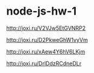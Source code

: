# node-js-hw-1

<!-- node index.js --action="list"          -->

http://joxi.ru/V2VJw5EtGVNRP2

<!-- node index.js --action="get" --id=5    -->

http://joxi.ru/D2PkweGhW1vyVm

<!-- node index.js --action="add" --name="Mango" --email="mango@gmail.com" --phone="322-22-22" -->

http://joxi.ru/xAew4Y6hV6LKjm

<!-- node index.js --action="remove" --id=3  -->

http://joxi.ru/DrlDdzRCdneDLr
